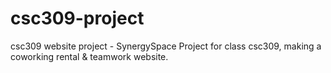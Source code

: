 # csc309-project
csc309 website project - SynergySpace
Project for class csc309, making a coworking rental & teamwork website.
